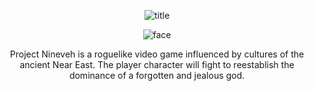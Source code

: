 <div align="center">
  
![title](https://user-images.githubusercontent.com/55513603/152469001-2193918b-afa3-4422-8ea3-2fd8c0ccae35.png)
  
![face](https://user-images.githubusercontent.com/55513603/151712200-b4946bfe-0cb9-47eb-b779-0bc062ce4f42.png)



Project Nineveh is a roguelike video game influenced by cultures of the ancient Near East. 
The player character will fight to reestablish the dominance of a forgotten and jealous god. 
<div>
